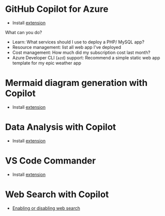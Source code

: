 # GitHub Copilot for Azure
- Install [extension](https://marketplace.visualstudio.com/items?itemName=ms-azuretools.vscode-azure-github-copilot)

What can you do?
- Learn: What services should I use to deploy a PHP/ MySQL app?
- Resource management: list all web app I've deployed
- Cost management: How much did my subscription cost last month?
- Azure Developer CLI (`azd`) support: Recommend a simple static web app template for my epic weather app

# Mermaid diagram generation with Copilot
- Install [extension](https://marketplace.visualstudio.com/items?itemName=ms-vscode.copilot-mermaid-diagram)

# Data Analysis with Copilot
- Install [extension](https://marketplace.visualstudio.com/items?itemName=ms-vscode.vscode-copilot-data-analysis)

# VS Code Commander
- Install [extension](https://marketplace.visualstudio.com/items?itemName=ms-vscode.vscode-commander)

# Web Search with Copilot
- [Enabling or disabling web search](hhttps://marketplace.visualstudio.com/items?itemName=ms-vscode.vscode-websearchforcopilot)